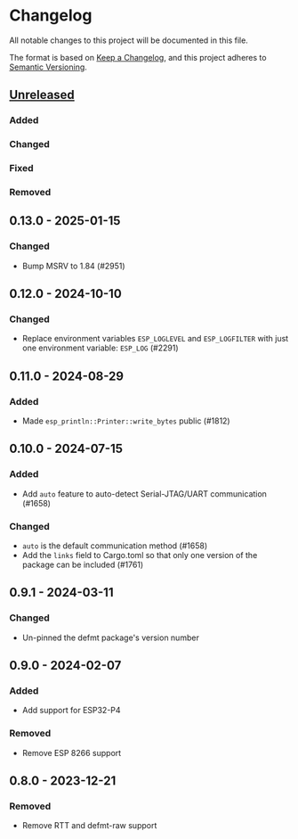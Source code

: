 # Changelog

All notable changes to this project will be documented in this file.

The format is based on [Keep a Changelog](https://keepachangelog.com/en/1.0.0/),
and this project adheres to [Semantic Versioning](https://semver.org/spec/v2.0.0.html).

## [Unreleased]

### Added

### Changed

### Fixed

### Removed

## 0.13.0 - 2025-01-15

### Changed

- Bump MSRV to 1.84 (#2951)

## 0.12.0 - 2024-10-10

### Changed

- Replace environment variables `ESP_LOGLEVEL` and `ESP_LOGFILTER` with just one environment variable: `ESP_LOG` (#2291)

## 0.11.0 - 2024-08-29

### Added

- Made `esp_println::Printer::write_bytes` public (#1812)

## 0.10.0 - 2024-07-15

### Added

- Add `auto` feature to auto-detect Serial-JTAG/UART communication (#1658)

### Changed

- `auto` is the default communication method (#1658)
- Add the `links` field to Cargo.toml so that only one version of the package can be included (#1761)

## 0.9.1 - 2024-03-11

### Changed

- Un-pinned the defmt package's version number

## 0.9.0 - 2024-02-07

### Added

- Add support for ESP32-P4

### Removed

- Remove ESP 8266 support

## 0.8.0 - 2023-12-21

### Removed

- Remove RTT and defmt-raw support

[Unreleased]: https://github.com/esp-rs/esp-hal/commits/main/esp-println?since=2025-01-15
